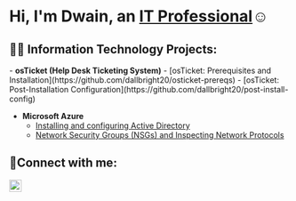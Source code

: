 <h1>Hi, I'm Dwain, an <a href="https://www.linkedin.com/in/dwain-allbright-1214a5214/">IT Professional</a>☺</h1>

<h2>👨‍💻 Information Technology Projects:</h2>
- <b>osTicket (Help Desk Ticketing System)</b>
  - [osTicket: Prerequisites and Installation](https://github.com/dallbright20/osticket-prereqs)
  - [osTicket: Post-Installation Configuration](https://github.com/dallbright20/post-install-config)

- <b>Microsoft Azure</b>
  - [Installing and configuring Active Directory](https://github.com/dallbright20/configure-ad)
  - [Network Security Groups (NSGs) and Inspecting Network Protocols](https://github.com/joshmadakorcc/azure-network-protocols)

<h2>🤳Connect with me:</h2>


[<img align="left" alt="Josh | LinkedIn" width="22px" src="https://cdn.jsdelivr.net/npm/simple-icons@v3/icons/linkedin.svg" />][linkedin]




[linkedin]: https://www.linkedin.com/in/dwain-allbright-1214a5214/

